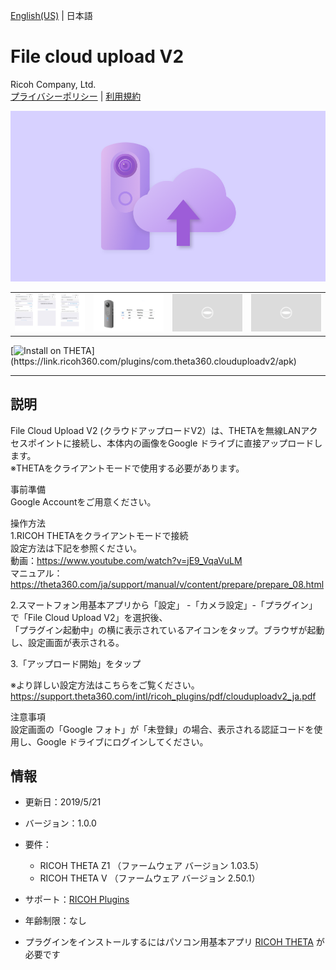 [English(US)](README.md) | 日本語

# File cloud upload V2
Ricoh Company, Ltd.  
[プライバシーポリシー](../../README.ja.md#%E3%83%97%E3%83%A9%E3%82%A4%E3%83%90%E3%82%B7%E3%83%BC%E3%83%9D%E3%83%AA%E3%82%B7%E3%83%BC) | [利用規約](../../README.ja.md#%E5%88%A9%E7%94%A8%E8%A6%8F%E7%B4%84)

<div align="center">
 <img src="1.png">
 <table>
  <tr>
   <td><img src="2.png"></td>
   <td><img src="3.png"></td>
   <td><img src="../../resources/common/img/noimg.png"></td>
   <td><img src="../../resources/common/img/noimg.png"></td>
  </tr>
 </table>
</div>

[![Install on THETA](https://assets.ricoh360.com/image/upload/v1/front/theta/install-button.svg?)](https://link.ricoh360.com/plugins/com.theta360.clouduploadv2/apk)

***

## 説明
File Cloud Upload V2 (クラウドアップロードV2）は、THETAを無線LANアクセスポイントに接続し、本体内の画像をGoogle ドライブに直接アップロードします。  
※THETAをクライアントモードで使用する必要があります。  
  
事前準備  
Google Accountをご用意ください。  
  
操作方法  
1.RICOH THETAをクライアントモードで接続  
設定方法は下記を参照ください。  
動画：https://www.youtube.com/watch?v=jE9_VqaVuLM  
マニュアル：https://theta360.com/ja/support/manual/v/content/prepare/prepare_08.html  
  
2.スマートフォン用基本アプリから「設定」 -「カメラ設定」-「プラグイン」で「File Cloud Upload V2」を選択後、  
「プラグイン起動中」の横に表示されているアイコンをタップ。ブラウザが起動し、設定画面が表示される。  
  
3.「アップロード開始」をタップ  
  
※より詳しい設定方法はこちらをご覧ください。  
https://support.theta360.com/intl/ricoh_plugins/pdf/clouduploadv2_ja.pdf  
  
注意事項  
設定画面の「Google フォト」が「未登録」の場合、表示される認証コードを使用し、Google ドライブにログインしてください。  

## 情報
  * 更新日：2019/5/21
  * バージョン：1.0.0
  * 要件：
    * RICOH THETA Z1 （ファームウェア バージョン 1.03.5）
    * RICOH THETA V （ファームウェア バージョン 2.50.1）
  * サポート：[RICOH Plugins](https://support.theta360.com/ja/)
  * 年齢制限：なし

* プラグインをインストールするにはパソコン用基本アプリ [RICOH THETA](https://theta360.com/ja/about/application/pc.html#app-detail-01) が必要です
